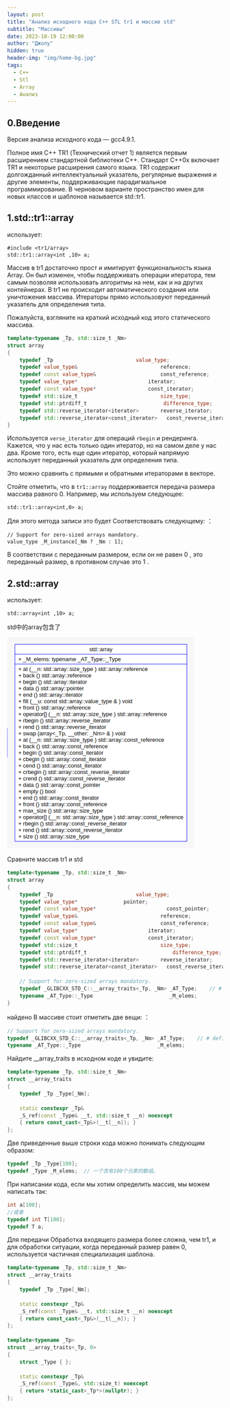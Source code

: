 ```yaml
---
layout: post
title: "Анализ исходного кода C++ STL tr1 и массив std"
subtitle: "Массивы"
date: 2023-10-19 12:00:00
author: "Джолу"
hidden: true
header-img: "img/home-bg.jpg"
tags:
  - C++
  - Stl
  - Array
  - Анализ
---
```


## 0.Введение

Версия анализа исходного кода — gcc4.9.1.

Полное имя C++ TR1 (Технический отчет 1) является первым расширением стандартной библиотеки C++. Стандарт C++0x включает
TR1 и некоторые расширения самого языка. TR1 содержит долгожданный интеллектуальный указатель, регулярные выражения и
другие элементы, поддерживающие парадигмальное программирование. В черновом варианте пространство имен для новых классов
и шаблонов называется std::tr1.

## 1.std::tr1::array

использует:

```
#include <tr1/array>
std::tr1::array<int ,10> a;
```

Массив в tr1 достаточно прост и имитирует функциональность языка Array. Он был изменен, чтобы поддерживать операции
итератора, тем самым позволяя использовать алгоритмы на нем, как и на других контейнерах. В tr1 не происходит
автоматического создания или уничтожения массива. Итераторы прямо использовуют переданный указатель для определения
типа.

Пожалуйста, взгляните на краткий исходный код этого статического массива.

```cpp
template<typename _Tp, std::size_t _Nm>
struct array
{
    typedef _Tp 	    			      value_type;
    typedef value_type&                   	      reference;
    typedef const value_type&             	      const_reference;
    typedef value_type*          		      iterator;
    typedef const value_type*			      const_iterator;
    typedef std::size_t                    	      size_type;
    typedef std::ptrdiff_t                   	   difference_type;
    typedef std::reverse_iterator<iterator>	      reverse_iterator;
    typedef std::reverse_iterator<const_iterator>   const_reverse_iterator;
}
```

Используется `verse_iterator` для операций `rbegin` и рендеринга. Кажется, что у нас есть только один итератор, но на
самом деле у нас два. Кроме того, есть еще один итератор, который напрямую использует переданный указатель для
определения типа.

Это можно сравнить с прямыми и обратными итераторами в векторе.

Стойте отметить, что в `tr1::array` поддерживается передача размера массива равного 0. Например, мы используем
следующее:

```
std::tr1::array<int,0> a;
```

Для этого метода записи это будет Соответствовать следующему: ：

```
// Support for zero-sized arrays mandatory.
value_type _M_instance[_Nm ? _Nm : 1];
```

В соответствии с переданным размером, если он не равен 0 , это переданный размер, в противном случае это 1 .

## 2.std::array

использует:

```
std::array<int ,10> a;
```

std中的array包含了

![std_array.png](https://raw.githubusercontent.com/Light-City/cloudimg/master/std_array.png)

Сравните массив tr1 и std

```cpp
template<typename _Tp, std::size_t _Nm>
struct array
{
    typedef _Tp 	    			      value_type;
    typedef value_type*			      pointer;
    typedef const value_type*                       const_pointer;
    typedef value_type&                   	      reference;
    typedef const value_type&             	      const_reference;
    typedef value_type*          		      iterator;
    typedef const value_type*			      const_iterator;
    typedef std::size_t                    	      size_type;
    typedef std::ptrdiff_t                   	      difference_type;
    typedef std::reverse_iterator<iterator>	      reverse_iterator;
    typedef std::reverse_iterator<const_iterator>   const_reverse_iterator;

    // Support for zero-sized arrays mandatory.
    typedef _GLIBCXX_STD_C::__array_traits<_Tp, _Nm> _AT_Type;    // # define _GLIBCXX_STD_C std
    typename _AT_Type::_Type                         _M_elems;
}
```

найдено В массиве стоит отметить две вещи:
：

```cpp
// Support for zero-sized arrays mandatory.
typedef _GLIBCXX_STD_C::__array_traits<_Tp, _Nm> _AT_Type;    // # define _GLIBCXX_STD_C std
typename _AT_Type::_Type                         _M_elems;
```

Найдите __array_traits в исходном коде и увидите:

```cpp
template<typename _Tp, std::size_t _Nm>
struct __array_traits
{
    typedef _Tp _Type[_Nm];

    static constexpr _Tp&
    _S_ref(const _Type& __t, std::size_t __n) noexcept
    { return const_cast<_Tp&>(__t[__n]); }
};
```

Две приведенные выше строки кода можно понимать следующим образом:

```cpp
typedef _Tp _Type[100];
typedef _Type _M_elems;  // 一个含有100个元素的数组。
```

При написании кода, если мы хотим определить массив, мы можем написать так:

```cpp
int a[100];
//或者
typedef int T[100];
typedef T a;
```

Для передачи Обработка входящего размера более сложна, чем tr1, и для обработки ситуации, когда переданный размер равен
0, используется частичная специализация шаблона.

```cpp
template<typename _Tp, std::size_t _Nm>
struct __array_traits
{
    typedef _Tp _Type[_Nm];

    static constexpr _Tp&
    _S_ref(const _Type& __t, std::size_t __n) noexcept
    { return const_cast<_Tp&>(__t[__n]); }
};

template<typename _Tp>
struct __array_traits<_Tp, 0>
{
    struct _Type { };

    static constexpr _Tp&
    _S_ref(const _Type&, std::size_t) noexcept
    { return *static_cast<_Tp*>(nullptr); }
};
```
